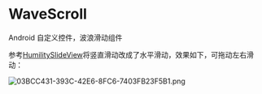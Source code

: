 # WaveScroll
Android 自定义控件，波浪滑动组件

参考[HumilitySlideView](https://github.com/GIOPPL/HumilitySlideView)将竖直滑动改成了水平滑动，效果如下，可拖动左右滑动：

![03BCC431-393C-42E6-8FC6-7403FB23F5B1.png](https://i.loli.net/2020/11/24/YxwbaQ9ze8WimjO.jpg)
